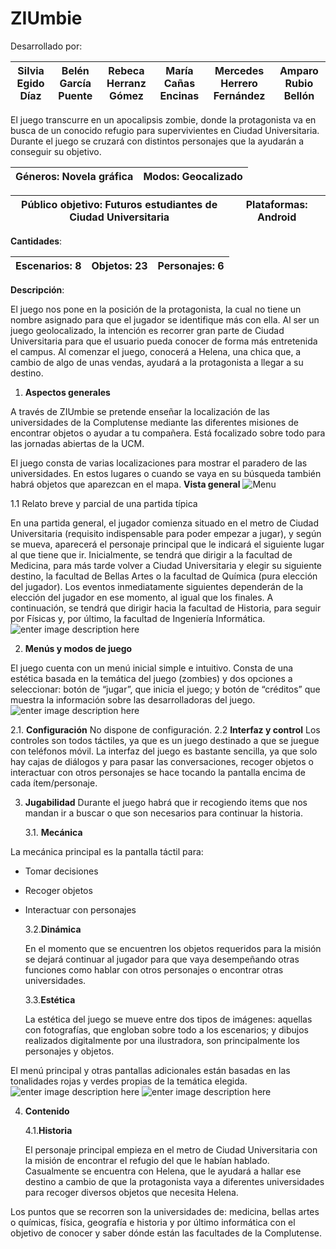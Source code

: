 # ZIUmbie

Desarrollado por: 

| Silvia Egido Díaz |Belén García Puente  |Rebeca Herranz Gómez|María Cañas Encinas|Mercedes Herrero Fernández|Amparo Rubio Bellón
|--|--|--|--|--|--|


El juego transcurre en un apocalipsis zombie, donde la protagonista va en busca de un conocido refugio para supervivientes en Ciudad Universitaria. Durante el juego se cruzará con distintos personajes que la ayudarán a conseguir su objetivo.


| **Géneros**: Novela gráfica |  **Modos:** Geocalizado|
|--|--|

|**Público objetivo**: Futuros estudiantes de Ciudad Universitaria |**Plataformas**: Android|
|--|--|

**Cantidades**: 

|**Escenarios:** 8 |**Objetos**: 23|**Personajes:** 6|
|--|--|--|


**Descripción**:

El juego nos pone en la posición de la protagonista, la cual no tiene un nombre asignado para que el jugador se identifique más con ella. Al ser un juego geolocalizado, la intención es recorrer gran parte de Ciudad Universitaria para que el usuario pueda conocer de forma más entretenida el campus. Al comenzar el juego, conocerá a Helena, una chica que, a cambio de algo de unas vendas, ayudará a la protagonista a llegar a su destino.

 1. **Aspectos generales**

 A través de ZIUmbie se pretende enseñar la localización de las universidades de la Complutense mediante las diferentes misiones de encontrar objetos o ayudar a tu compañera. Está focalizado sobre todo para las jornadas abiertas de la UCM.

El juego consta de varias localizaciones para mostrar el paradero de las universidades. En estos lugares o cuando se vaya en su búsqueda también habrá objetos que aparezcan en el mapa.
 **Vista general**
 ![Menu](https://github.com/Grupo-M-JuegosSerios/JS-ApocalipsisZombie/blob/master/ZIUmbie/Recursos/Escenarios/portada.jpg?raw=true)
 
1.1 Relato breve y parcial de una partida típica
 
En una partida general, el jugador comienza situado en el metro de Ciudad Universitaria (requisito indispensable para poder empezar a jugar), y según se mueva, aparecerá el personaje principal que le indicará el siguiente lugar al que tiene que ir. Inicialmente, se tendrá que dirigir a la facultad de Medicina, para más tarde volver a Ciudad Universitaria y elegir su siguiente destino, la facultad de Bellas Artes o la facultad de Química (pura elección del jugador). Los eventos inmediatamente siguientes dependerán de la elección del jugador en ese momento, al igual que los finales. A continuación, se tendrá que dirigir hacia la facultad de Historia, para seguir por Físicas y, por último, la facultad de Ingeniería Informática.
![enter image description here](https://github.com/Grupo-M-JuegosSerios/JS-ApocalipsisZombie/blob/master/ZIUmbie/Recursos/Escenarios/Escaleras%20metro.jpg?raw=true)

 2.  **Menús y modos de juego**

El juego cuenta con un menú inicial simple e intuitivo. Consta de una estética basada en la temática del juego (zombies) y dos opciones a seleccionar: botón de “jugar”, que inicia el juego; y botón de “créditos” que muestra la información sobre las desarrolladoras del juego.
![enter image description here](https://github.com/Grupo-M-JuegosSerios/JS-ApocalipsisZombie/blob/master/ZIUmbie/Recursos/Escenarios/portada.jpg?raw=true)

 2.1. **Configuración**
	 No dispone de configuración. 
	 2.2 **Interfaz y control**
	Los controles son todos táctiles, ya que es un juego destinado a que se juegue con teléfonos móvil. La interfaz del juego es bastante sencilla, ya que solo hay cajas de diálogos y para pasar las conversaciones, recoger objetos o interactuar con otros personajes se hace tocando la pantalla encima de cada ítem/personaje.
	 
 3. **Jugabilidad**
 Durante el juego habrá que ir recogiendo items que nos mandan ir a buscar o que son necesarios para continuar la historia.
 
	 3.1. **Mecánica**
	 
La mecánica principal es la pantalla táctil para:

-   Tomar decisiones
    
-   Recoger objetos
    
-   Interactuar con personajes
	 
	 3.2.**Dinámica**

	 En el momento que se encuentren los objetos requeridos para la misión se dejará continuar al jugador para que vaya desempeñando otras funciones como hablar con otros personajes o encontrar otras universidades.
	 
	 3.3.**Estética**

	 La estética del juego se mueve entre dos tipos de imágenes: aquellas con fotografías, que engloban sobre todo a los escenarios; y dibujos realizados digitalmente por una ilustradora, son principalmente los personajes y objetos.

El menú principal y otras pantallas adicionales están basadas en las tonalidades rojas y verdes propias de la temática elegida.
![enter image description here](https://github.com/Grupo-M-JuegosSerios/JS-ApocalipsisZombie/blob/master/ZIUmbie/Recursos/Personajes/SinFondo/ProtagonistaSinFondo.png?raw=true)
![enter image description here](https://github.com/Grupo-M-JuegosSerios/JS-ApocalipsisZombie/blob/master/ZIUmbie/Recursos/Objetos/vendas.png?raw=true)

 4. **Contenido**

	4.1.**Historia**

	 El personaje principal empieza en el metro de Ciudad Universitaria con la misión de encontrar el refugio del que le habían hablado. Casualmente se encuentra con Helena, que le ayudará a hallar ese destino a cambio de que la protagonista vaya a diferentes universidades para recoger diversos objetos que necesita Helena.

Los puntos que se recorren son la universidades de: medicina, bellas artes o químicas, física, geografía e historia y por último informática con el objetivo de conocer y saber dónde están las facultades de la Complutense.
